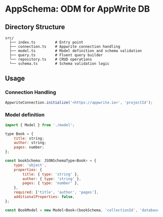 # AppSchema: ODM for AppWrite DB

## Directory Structure

```
src/
  ├── index.ts         # Entry point
  ├── connection.ts    # Appwrite connection handling
  ├── model.ts         # Model definition and schema validation
  ├── query.ts         # Fluent query builder
  └── repository.ts    # CRUD operations
  └── schema.ts        # Schema validation logic
```

## Usage

### Connection Handling

```javascript
AppwriteConnection.initialize('<https://appwrite.io>', 'projectId');
```

### Model definition

```javascript
import { Model } from './model';

type Book = {
    title: string;
    author: string;
    pages: number;
};

const bookSchema: JSONSchemaType<Book> = {
    type: 'object',
    properties: {
        title: { type: 'string' },
        author: { type: 'string' },
        pages: { type: 'number' },
    },
    required: ['title', 'author', 'pages'],
    additionalProperties: false,
};

const BookModel = new Model<Book>(bookSchema, 'collectionId', 'databaseId');
```
